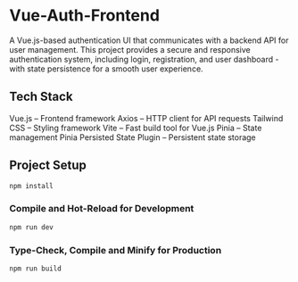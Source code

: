 # Vue-Auth-Frontend

A Vue.js-based authentication UI that communicates with a backend API for user management. This project provides a secure and responsive authentication system, including login, registration, and user dashboard - with state persistence for a smooth user experience.

## Tech Stack

Vue.js – Frontend framework
Axios – HTTP client for API requests
Tailwind CSS – Styling framework
Vite – Fast build tool for Vue.js
Pinia – State management
Pinia Persisted State Plugin – Persistent state storage

## Project Setup

```sh
npm install
```

### Compile and Hot-Reload for Development

```sh
npm run dev
```

### Type-Check, Compile and Minify for Production

```sh
npm run build
```
